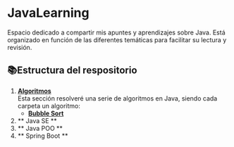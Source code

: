 # JavaLearning

Espacio dedicado a compartir mis apuntes y aprendizajes sobre Java. Está organizado en función de las diferentes temáticas para facilitar su lectura y revisión.

## 📚Estructura del respositorio

1. **[Algoritmos](https://github.com/JoaquinMelendez/JavaLearning/tree/main/Algoritmos)**  
   Esta sección resolveré una serie de algoritmos en Java, siendo cada carpeta un algoritmo:
   - **[Bubble Sort](https://github.com/JoaquinMelendez/JavaLearning/tree/main/Algoritmos/BubbleSort)**
2. ** Java SE **
3. ** Java POO **
4. ** Spring Boot **

